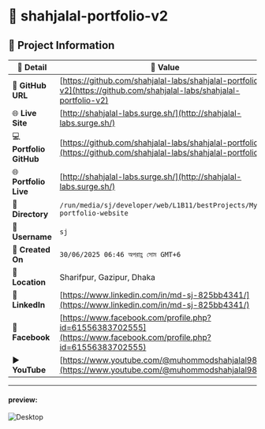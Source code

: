 # 🌟 shahjalal-portfolio-v2

## 📂 Project Information

| 📝 **Detail**           | 📌 **Value**                                                                                                         |
| ----------------------- | -------------------------------------------------------------------------------------------------------------------- |
| 🔗 **GitHub URL**       | [https://github.com/shahjalal-labs/shahjalal-portfolio-v2](https://github.com/shahjalal-labs/shahjalal-portfolio-v2) |
| 🌐 **Live Site**        | [http://shahjalal-labs.surge.sh/](http://shahjalal-labs.surge.sh/)                                                   |
| 💻 **Portfolio GitHub** | [https://github.com/shahjalal-labs/shahjalal-portfolio](https://github.com/shahjalal-labs/shahjalal-portfolio)       |
| 🌐 **Portfolio Live**   | [http://shahjalal-labs.surge.sh/](http://shahjalal-labs.surge.sh/)                                                   |
| 📁 **Directory**        | `/run/media/sj/developer/web/L1B11/bestProjects/My-portfolio-website`                                                |
| 👤 **Username**         | `sj`                                                                                                                 |
| 📅 **Created On**       | `30/06/2025 06:46 অপরাহ্ণ সোম GMT+6`                                                                                 |
| 📍 **Location**         | Sharifpur, Gazipur, Dhaka                                                                                            |
| 💼 **LinkedIn**         | [https://www.linkedin.com/in/md-sj-825bb4341/](https://www.linkedin.com/in/md-sj-825bb4341/)                         |
| 📘 **Facebook**         | [https://www.facebook.com/profile.php?id=61556383702555](https://www.facebook.com/profile.php?id=61556383702555)     |
| ▶️ **YouTube**          | [https://www.youtube.com/@muhommodshahjalal9811](https://www.youtube.com/@muhommodshahjalal9811)                     |

---

#### preview:

![Desktop](https://github.com/shahjalal-labs/shahjalal-portfolio-v2/blob/main/public/preview/Desktop.png)
